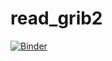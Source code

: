 # read_grib2

[![Binder](https://mybinder.org/badge_logo.svg)](https://mybinder.org/v2/gh/DavidChoi76/read_grib2.git/HEAD)

